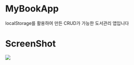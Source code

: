# MyBookApp
localStorage를 활용하여 만든 CRUD가 가능한 도서관리 앱입니다


# ScreenShot

<div>
    <img src='./screenshot/MyBookApp.png' />
</div>
